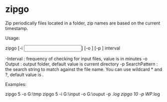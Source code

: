 # zipgo

Zip periodically files located in a folder, zip names are based on the current timestamp.

Usage:

zipgo [-i <Input>] [-o <Output>] [-p <SearchPattern>] interval

-Interval : frequency of checking for input files, value is in minutes
-o Output : output folder, default value is current directory
-p SearchPattern : the search string to match against the file name. You can use wildcard * and ?, default value is *.*

Examples:

zipgo 5 -o G:\\tmp
zipgo 5 -i G:\\input -o G:\\ouput -p *.log
zipgo 10 -p WP*.log